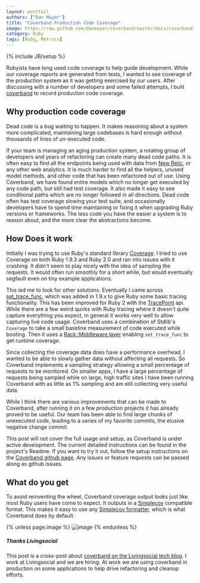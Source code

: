 ```yaml
---
layout: posttail
authors: ["Dan Mayer"]
title: "Coverband Production Code Coverage"
image: https://raw.github.com/danmayer/coverband/master/docs/coverband_details.png
category: Ruby
tags: [Ruby, Metrics]
---
```

{% include JB/setup %}

Rubyists have long used code coverage to help guide development. While our coverage reports are generated from tests, I wanted to see coverage of the production system as it was getting exercised by our users. After discussing with a number of developers and some failed attempts, I built [coverband](https://github.com/danmayer/coverband) to record production code coverage.

## Why production code coverage

Dead code is a bug waiting to happen. It makes reasoning about a system more complicated, maintaining large codebases is hard enough without thousands of lines of un-executed code.

If your team is managing an aging production system, a rotating group of developers and years of refactoring can create many dead code paths. It is often easy to find all the endpoints being used with data from [New Relic](http://newrelic.com), or any other web analytics. It is much harder to find all the helpers, unused model methods, and other code that has been refactored out of use. Using Coverband, we have found entire models which no longer get executed by any code path, but still had test coverage. It also made it easy to see conditional paths which are no longer followed in all directions. Dead code often has test coverage slowing your test suite, and occasionally developers have to spend time maintaining or fixing it when upgrading Ruby versions or frameworks. The less code you have the easier a system is to reason about, and the more clear the abstractions become.

## How Does it work

Initially I was trying to use Ruby's standard library [Coverage](http://www.ruby-doc.org/stdlib-1.9.3/libdoc/coverage/rdoc/Coverage.html). I tried to use Coverage on both Ruby 1.9.3 and Ruby 2.0 and ran into issues with it crashing. It didn't seem to play nicely with the idea of sampling the requests. It would often run smoothly for a short while, but would eventually segfault even on tiny example applications.

This led me to look for other solutions. Eventually I came across [set_trace_func](http://ruby-doc.org/core-1.9.3/Kernel.html#method-i-set_trace_func), which was added in 1.9.x to give Ruby some basic tracing functionality. This has been improved for Ruby 2 with the [TracePoint](http://www.ruby-doc.org/core-2.0.0/TracePoint.html) api. While there are a few weird quirks with Ruby tracing where it doesn't quite capture everything you expect, in general it works very well to allow capturing live code usage. Coverband uses a combination of Stdlib's `Coverage` to take a small baseline measurement of code executed while booting. Then it uses a [Rack::Middleware layer](https://github.com/danmayer/coverband/blob/master/lib/coverband/middleware.rb) enabling `set_trace_func` to get runtime coverage.

Since collecting the coverage data does have a performance overhead, I wanted to be able to slowly gather data without affecting all requests. So Coverband implements a sampling strategy allowing a small percentage of requests to be monitored. On smaller apps, I have a large percentage of requests being sampled while on large, high traffic sites I have been running Coverband with as little as 1% sampling and am still collecting very useful data.

While I think there are various improvements that can be made to Coverband, after running it on a few production projects it has already proved to be useful. Our team has been able to find large chunks of unexecuted code, leading to a series of my favorite commits, the elusive negative change commit.

This post will not cover the full usage and setup, as Coverband is under active development. The current detailed instructions can be found in the project's Readme. If you want to try it out, follow the setup instructions on the [Coverband github page](https://github.com/danmayer/coverband). Any issues or feature requests can be passed along as github issues.

## What do you get

To avoid reinventing the wheel, Coverband coverage output looks just like most Ruby users have come to expect. It outputs in a [Simplecov](https://github.com/colszowka/simplecov) compatible format. This makes it easy to use any [Simplecov formatter](https://github.com/danmayer/coverband/blob/master/lib/coverband/reporter.rb#L51), which is what Coverband does by default.

{% unless page.image %}
![image](https://raw.github.com/danmayer/coverband/master/docs/coverband_details.png)
{% endunless %}

##### Thanks Livingsocial

This post is a cross-post about [coverband on the Livingsocial tech blog](https://techblog.livingsocial.com/blog/2013/12/17/coverband-production-ruby-code-coverage/). I work at Livingsocial and we are hiring. At work we are using coverband in production on some applications to help drive refactoring and cleanup efforts.
